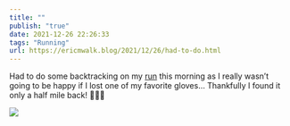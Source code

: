 ```yaml
---
title: ""
publish: "true"
date: 2021-12-26 22:26:33
tags: "Running"
url: https://ericmwalk.blog/2021/12/26/had-to-do.html
---
```


Had to do some backtracking on my [run](https://strava.app.link/YesLsOaTjmb) this morning as I really wasn’t going to be happy if I lost one of my favorite gloves… Thankfully I found it only a half mile back! 🏃🏻‍♂️


![](https://ericmwalk.blog/uploads/2021/d01eaf21a8.jpg)